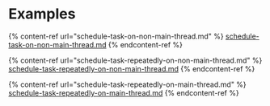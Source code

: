 # Examples

{% content-ref url="schedule-task-on-non-main-thread.md" %}
[schedule-task-on-non-main-thread.md](schedule-task-on-non-main-thread.md)
{% endcontent-ref %}

{% content-ref url="schedule-task-repeatedly-on-non-main-thread.md" %}
[schedule-task-repeatedly-on-non-main-thread.md](schedule-task-repeatedly-on-non-main-thread.md)
{% endcontent-ref %}

{% content-ref url="schedule-task-repeatedly-on-main-thread.md" %}
[schedule-task-repeatedly-on-main-thread.md](schedule-task-repeatedly-on-main-thread.md)
{% endcontent-ref %}

